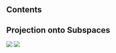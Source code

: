 ## Contents

## Projection onto Subspaces

![](/img/cartoons/math235/_BROKEN-math-235-projection-onto-subspaces-1.png)
![](/img/cartoons/math235/_BROKEN-math-235-projection-onto-subspaces-2.png)
